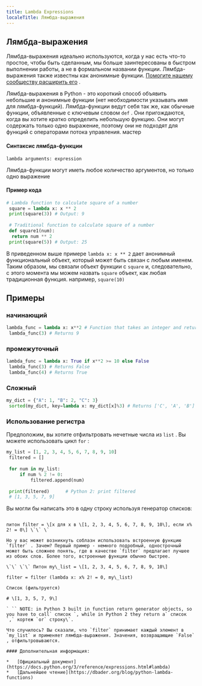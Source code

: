 ```yaml
---
title: Lambda Expressions
localeTitle: Лямбда-выражения
---
```

## Лямбда-выражения

Лямбда-выражения идеально используются, когда у нас есть что-то простое, чтобы быть сделанным, мы больше заинтересованы в быстром выполнении работы, а не в формальном названии функции. Лямбда-выражения также известны как анонимные функции. [Помогите нашему сообществу расширить его](https://github.com/freecodecamp/guides/tree/master/src/pages/python/lambda-expressions/index.md) .

Лямбда-выражения в Python - это короткий способ объявить небольшие и анонимные функции (нет необходимости указывать имя для лямбда-функций). Лямбда-функции ведут себя так же, как обычные функции, объявленные с ключевым словом `def` . Они пригождаются, когда вы хотите кратко определить небольшую функцию. Они могут содержать только одно выражение, поэтому они не подходят для функций с операторами потока управления. мастер

#### Синтаксис лямбда-функции

`lambda arguments: expression`

Лямбда-функции могут иметь любое количество аргументов, но только одно выражение

#### Пример кода

```py
# Lambda function to calculate square of a number 
 square = lambda x: x ** 2 
 print(square(3)) # Output: 9 
 
 # Traditional function to calculate square of a number 
 def square1(num): 
  return num ** 2 
 print(square(5)) # Output: 25 
```

В приведенном выше примере `lambda x: x ** 2` дает анонимный функциональный объект, который может быть связан с любым именем. Таким образом, мы связали объект функции с `square` и, следовательно, с этого момента мы можем назвать `square` объект, как любая традиционная функция. например, `square(10)`

## Примеры

### начинающий

```py
lambda_func = lambda x: x**2 # Function that takes an integer and returns its square 
 lambda_func(3) # Returns 9 
```

### промежуточный

```py
lambda_func = lambda x: True if x**2 >= 10 else False 
 lambda_func(3) # Returns False 
 lambda_func(4) # Returns True 
```

### Сложный

```py
my_dict = {"A": 1, "B": 2, "C": 3} 
 sorted(my_dict, key=lambda x: my_dict[x]%3) # Returns ['C', 'A', 'B'] 
```

### Использование регистра

Предположим, вы хотите отфильтровать нечетные числа из `list` . Вы можете использовать цикл `for` :

```python
my_list = [1, 2, 3, 4, 5, 6, 7, 8, 9, 10] 
 filtered = [] 
 
 for num in my_list: 
     if num % 2 != 0: 
         filtered.append(num) 
 
 print(filtered)      # Python 2: print filtered 
 # [1, 3, 5, 7, 9] 
 ``` 
 
 Вы могли бы написать это в одну строку используя генератор списков:
```

питон filter = \[x для x в \[1, 2, 3, 4, 5, 6, 7, 8, 9, 10\], если x% 2! = 0\] \`\` \`

Но у вас может возникнуть соблазн использовать встроенную функцию `filter` . Зачем? Первый пример - немного подробный, однострочный может быть сложнее понять, где в качестве `filter` предлагает лучшее из обоих слов. Более того, встроенные функции обычно быстрее.

\`\` \`\` Питон my\_list = \[1, 2, 3, 4, 5, 6, 7, 8, 9, 10\]

filter = filter (lambda x: x% 2! = 0, my\_list)

Список (фильтруется)

# \[1, 3, 5, 7, 9\]

` `` NOTE: in Python 3 built in function return generator objects, so you have to call` список `, while in Python 2 they return a` список `,` кортеж `or` строку\`.

Что случилось? Вы сказали, что `filter` принимает каждый элемент в `my_list` и применяет лямбда-выражения. Значения, возвращающие `False` , отфильтровываются.

#### Дополнительная информация:

*   [Официальный документ](https://docs.python.org/3/reference/expressions.html#lambda)
*   [Дальнейшее чтение](https://dbader.org/blog/python-lambda-functions)
